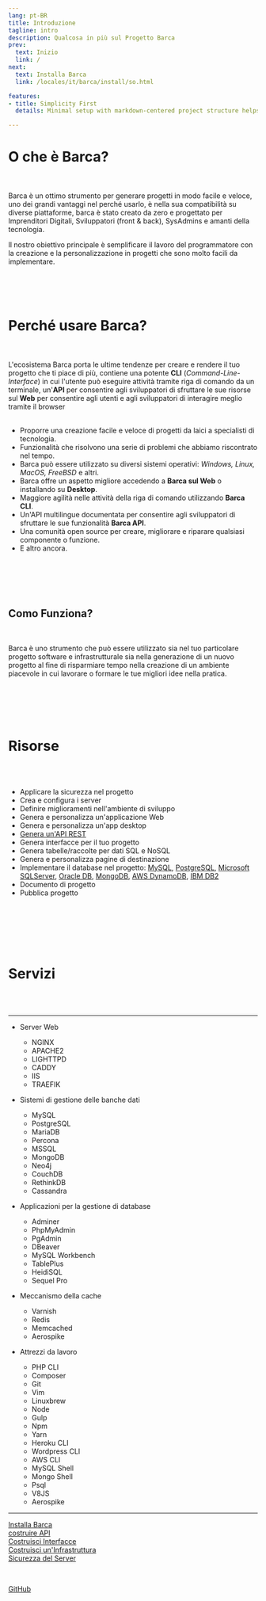 ```yaml
---
lang: pt-BR
title: Introduzione
tagline: intro
description: Qualcosa in più sul Progetto Barca
prev:
  text: Inizio
  link: /
next:
  text: Installa Barca
  link: /locales/it/barca/install/so.html

features:
- title: Simplicity First
  details: Minimal setup with markdown-centered project structure helps you focus on writing.

---
```



# O che è Barca?
<br>
<br>
Barca è un ottimo strumento per generare progetti in modo facile e veloce, uno dei grandi vantaggi nel perché usarlo, è nella sua compatibilità su diverse piattaforme, barca è stato creato da zero e progettato per Imprenditori Digitali, Sviluppatori (front & back), SysAdmins e amanti della tecnologia.

Il nostro obiettivo principale è semplificare il lavoro del programmatore con la creazione e la personalizzazione in progetti che sono molto facili da implementare.

<br>
<br>
<br>

# Perché usare Barca?
<br>
<br>
L'ecosistema Barca porta le ultime tendenze per creare e rendere il tuo progetto che ti piace di più, contiene una potente <b>CLI</b> (<i>Command-Line-Interface</i>) in cui l'utente può eseguire attività tramite riga di comando da un terminale, un'<b>API</b> per consentire agli sviluppatori di sfruttare le sue risorse sul <b>Web</b> per consentire agli utenti e agli sviluppatori di interagire meglio tramite il browser
<br>
<br>

  * Proporre una creazione facile e veloce di progetti da laici a specialisti di tecnologia.
  * Funzionalità che risolvono una serie di problemi che abbiamo riscontrato nel tempo.
  * Barca può essere utilizzato su diversi sistemi operativi: *Windows, Linux, MacOS, FreeBSD* e altri.
  * Barca offre un aspetto migliore accedendo a **Barca sul Web** o installando su **Desktop**.
  * Maggiore agilità nelle attività della riga di comando utilizzando **Barca CLI**.
  * Un'API multilingue documentata per consentire agli sviluppatori di sfruttare le sue funzionalità **Barca API**.
  * Una comunità open source per creare, migliorare e riparare qualsiasi componente o funzione.
  * E altro ancora.


<br>
<br>
<br>
<br>

## Como Funziona?

<br>

Barca è uno strumento che può essere utilizzato sia nel tuo particolare progetto software e infrastrutturale sia nella generazione di un nuovo progetto al fine di risparmiare tempo nella creazione di un ambiente piacevole in cui lavorare o formare le tue migliori idee nella pratica.


<br>
<br>
<br>
<br>

# Risorse

<br>
<br>

* Applicare la sicurezza nel progetto
* Crea e configura i server
* Definire miglioramenti nell'ambiente di sviluppo
* Genera e personalizza un'applicazione Web
* Genera e personalizza un'app desktop
* [Genera un'API REST](../../web/api/generate.md)
* Genera interfacce per il tuo progetto
* Genera tabelle/raccolte per dati SQL e NoSQL
* Genera e personalizza pagine di destinazione
* Implementare il database nel progetto: [MySQL](https://www.mysql.com/), [PostgreSQL](https://www.postgresql.org/), [Microsoft SQLServer](https://www.microsoft.com/pt-br/sql-server/sql-server-2019), [Oracle DB](https://www.oracle.com/br/index.html), [MongoDB](https://www.mongodb.com/), [AWS DynamoDB](https://aws.amazon.com/pt/dynamodb/), [IBM DB2](https://www.ibm.com/products/db2-database/get-started)
* Documento di progetto
* Pubblica progetto

<br>
<br>
<br>
<br>
<br>

# Servizi

<br>
<br>

--- 
- Server Web
  - NGINX
  - APACHE2
  - LIGHTTPD
  - CADDY
  - IIS
  - TRAEFIK

- Sistemi di gestione delle banche dati
  - MySQL
  - PostgreSQL
  - MariaDB
  - Percona
  - MSSQL
  - MongoDB
  - Neo4j
  - CouchDB
  - RethinkDB
  - Cassandra

- Applicazioni per la gestione di database
  - Adminer
  - PhpMyAdmin
  - PgAdmin
  - DBeaver
  - MySQL Workbench
  - TablePlus
  - HeidiSQL
  - Sequel Pro

- Meccanismo della cache
  - Varnish
  - Redis
  - Memcached 
  - Aerospike 

- Attrezzi da lavoro
  - PHP CLI
  - Composer
  - Git 
  - Vim 
  - Linuxbrew 
  - Node 
  - Gulp 
  - Npm 
  - Yarn 
  - Heroku CLI 
  - Wordpress CLI 
  - AWS CLI 
  - MySQL Shell
  - Mongo Shell
  - Psql
  - V8JS 
  - Aerospike 
---




<!-- absolute path -->
[Installa Barca](/barca/install/so.md)<br>
[costruire API](/web/api/generate.md)<br>
[Costruisci Interfacce](/web/design/generate.md)<br>
[Costruisci un'Infrastruttura](/infra/generate.md)<br>
[Sicurezza del Server](/sec/server/generate.md)<br>
<!-- URL -->
<br>

[GitHub](https://github.com/project-barca)
